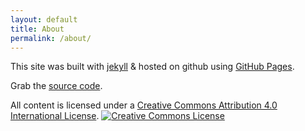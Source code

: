 ```yaml
---
layout: default
title: About
permalink: /about/
---
```


This site was built with [jekyll](http://jekyllrb.com/) & hosted on github using [GitHub Pages](https://pages.github.com/). 

Grab the [source code](https://github.com/eggman64/eggman64.github.io).

All content is licensed under a <a rel="license" href="http://creativecommons.org/licenses/by/4.0/">Creative Commons Attribution 4.0 International License</a>.
<a rel="license" href="http://creativecommons.org/licenses/by/4.0/"><img alt="Creative Commons License" style="border-width:0" src="https://i.creativecommons.org/l/by/4.0/88x31.png" /></a>
